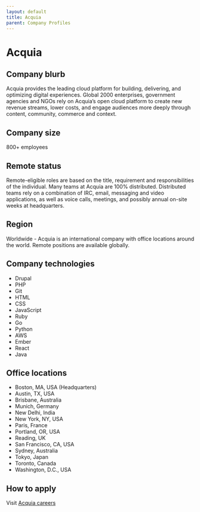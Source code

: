 ```yaml
---
layout: default
title: Acquia
parent: Company Profiles
---
```


# Acquia

## Company blurb

Acquia provides the leading cloud platform for building, delivering, and optimizing digital experiences. Global 2000 enterprises, government agencies and NGOs rely on Acquia’s open cloud platform to create new revenue streams, lower costs, and engage audiences more deeply through content, community, commerce and context.

## Company size

800+ employees

## Remote status

Remote-eligible roles are based on the title, requirement and responsibilities of the individual. Many teams at Acquia are 100% distributed. Distributed teams rely on a combination of IRC, email, messaging and video applications, as well as voice calls, meetings, and possibly annual on-site weeks at headquarters.

## Region

Worldwide - Acquia is an international company with office locations around the world. Remote positions are available globally.

## Company technologies

- Drupal
- PHP
- Git
- HTML
- CSS
- JavaScript
- Ruby
- Go
- Python
- AWS
- Ember
- React
- Java

## Office locations

- Boston, MA, USA (Headquarters)
- Austin, TX, USA
- Brisbane, Australia
- Munich, Germany
- New Delhi, India
- New York, NY, USA
- Paris, France
- Portland, OR, USA
- Reading, UK
- San Francisco, CA, USA
- Sydney, Australia
- Tokyo, Japan
- Toronto, Canada
- Washington, D.C., USA

## How to apply

Visit [Acquia careers](https://www.acquia.com/careers/open-positions)
